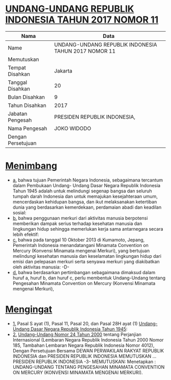 # [UNDANG-UNDANG REPUBLIK INDONESIA TAHUN 2017 NOMOR 11](http://example.org/legal/document/uu/2017/11)

| Nama | Data |
| ------ | ----- |
|Name|UNDANG-UNDANG REPUBLIK INDONESIA TAHUN 2017 NOMOR 11|
|Memutuskan||
|Tempat Disahkan|Jakarta|
|Tanggal Disahkan|20|
|Bulan Disahkan|9|
|Tahun Disahkan|2017|
|Jabatan Pengesah|PRESIDEN REPUBLIK INDONESIA,|
|Nama Pengesah|JOKO WIDODO|
|Dengan Persetujuan||
# [Menimbang](http://example.org/legal/document/uu/2017/11/menimbang)

* [a.](http://example.org/legal/document/uu/2017/11/menimbang/point/a) bahwa tujuan Pemerintah Negara Indonesia, sebagaimana tercantum dalam Pembukaan Undang- Undang Dasar Negara Republik Indonesia Tahun 1945 adalah untuk melindungi segenap bangsa dan seluruh tumpah darah Indonesia dan untuk memajukan kesejahteraan umum, mencerdaskan kehidupan bangsa, dan ikut melaksanakan ketertiban dunia yang berdasarkan kemerdekaan, perdamaian abadi dan keadilan sosial:
* [b.](http://example.org/legal/document/uu/2017/11/menimbang/point/b) bahwa penggunaan merkuri dari aktivitas manusia berpotensi memberikan dampak serius terhadap kesehatan manusia dan lingkungan hidup sehingga memerlukan kerja sama antarnegara secara lebih efektif:
* [c.](http://example.org/legal/document/uu/2017/11/menimbang/point/c) bahwa pada tanggal 10 Oktober 2013 di Kumamoto, Jepang, Pemerintah Indonesia menandatangani Minamata Convention on Mercury (Konvensi Minamata mengenai Merkuri), yang bertujuan melindungi kesehatan manusia dan keselamatan lingkungan hidup dari emisi dan pelepasan merkuri serta senyawa merkuri yang diakibatkan oleh aktivitas manusia: -D-
* [d.](http://example.org/legal/document/uu/2017/11/menimbang/point/d) bahwa berdasarkan pertimbangan sebagaimana dimaksud dalam huruf a, huruf b, dan huruf c, perlu membentuk Undang-Undang tentang Pengesahan Minamata Convention on Mercury (Konvensi Minamata mengenai Merkuri),
# [Mengingat](http://example.org/legal/document/uu/2017/11/mengingat)

* [1.](http://example.org/legal/document/uu/2017/11/mengingat/point/0001) Pasal S ayat (1), Pasal 11, Pasal 20, dan Pasal 28H ayat (1) [Undang-Undang Dasar Negara Republik Indonesia Tahun 1945](http://example.org/legal/document/uu):
* [2.](http://example.org/legal/document/uu/2017/11/mengingat/point/0002) [Undang-Undang Nomor 24 Tahun 2000](http://example.org/legal/document/uu/2000/24) tentang Perjanjian Internasional (Lembaran Negara Republik Indonesia Tahun 2000 Nomor 185, Tambahan Lembaran Negara Republik Indonesia Nomor 4012), Dengan Persetujuan Bersama DEWAN PERWAKILAN RAKYAT REPUBLIK INDONESIA dan PRESIDEN REPUBLIK INDONESIA MEMUTUSKAN ... PRESIDEN REPUBLIK INDONESIA -3- MEMUTUSKAN: Menetapkan : UNDANG-UNDANG TENTANG PENGESAHAN MINAMATA CONVENTION ON MERCURY (KONVENSI MINAMATA MENGENAI MERKURI).